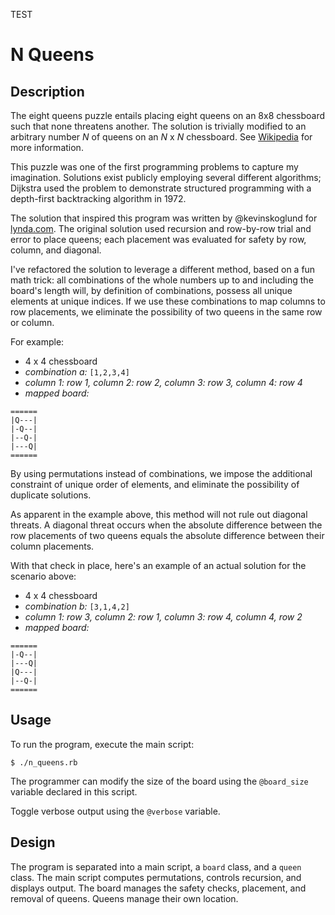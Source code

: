 TEST

# N Queens

## Description

The eight queens puzzle entails placing eight queens on an 8x8 chessboard such that none threatens another. The solution is trivially modified to an arbitrary number _N_ of queens on an _N_ x _N_ chessboard. See [Wikipedia](https://en.wikipedia.org/wiki/Eight_queens_puzzle) for more information.

This puzzle was one of the first programming problems to capture my imagination. Solutions exist publicly employing several different algorithms; Dijkstra used the problem to demonstrate structured programming with a depth-first backtracking algorithm in 1972.

The solution that inspired this program was written by @kevinskoglund for [lynda.com](https://www.lynda.com). The original solution used recursion and row-by-row trial and error to place queens; each placement was evaluated for safety by row, column, and diagonal.

I've refactored the solution to leverage a different method, based on a fun math trick: all combinations of the whole numbers up to and including the board's length will, by definition of combinations, possess all unique elements at unique indices. If we use these combinations to map columns to row placements, we eliminate the possibility of two queens in the same row or column.

For example:

* 4 x 4 chessboard
* _combination a:_ `[1,2,3,4]`
* _column 1: row 1, column 2: row 2, column 3: row 3, column 4: row 4_ 
* _mapped board:_
```
======
|Q---|
|-Q--|
|--Q-|
|---Q|
======
```

By using permutations instead of combinations, we impose the additional constraint of unique order of elements, and eliminate the possibility of duplicate solutions.

As apparent in the example above, this method will not rule out diagonal threats. A diagonal threat occurs when the absolute difference between the row placements of two queens equals the absolute difference between their column placements.

With that check in place, here's an example of an actual solution for the scenario above:

* 4 x 4 chessboard
* _combination b:_ `[3,1,4,2]`
* _column 1: row 3, column 2: row 1, column 3: row 4, column 4, row 2_
* _mapped board:_
```
======
|-Q--|
|---Q|
|Q---|
|--Q-|
======
```

## Usage

To run the program, execute the main script:

  `$ ./n_queens.rb`

The programmer can modify the size of the board using the `@board_size` variable declared in this script.

Toggle verbose output using the `@verbose` variable.

## Design

The program is separated into a main script, a `board` class, and a `queen` class. The main script computes permutations, controls recursion, and displays output. The board manages the safety checks, placement, and removal of queens. Queens manage their own location.
